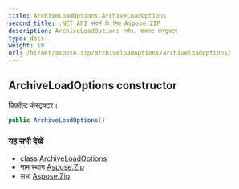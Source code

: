 ```yaml
---
title: ArchiveLoadOptions.ArchiveLoadOptions
second_title: .NET API संदर्भ के लिए Aspose.ZIP
description: ArchiveLoadOptions नर्मत. डफ़ल्ट कंस्ट्रक्टर
type: docs
weight: 10
url: /hi/net/aspose.zip/archiveloadoptions/archiveloadoptions/
---
```

## ArchiveLoadOptions constructor

डिफ़ॉल्ट कंस्ट्रक्टर।

```csharp
public ArchiveLoadOptions()
```

### यह सभी देखें

* class [ArchiveLoadOptions](../)
* नाम स्थान [Aspose.Zip](../../archiveloadoptions/)
* सभा [Aspose.Zip](../../../)


